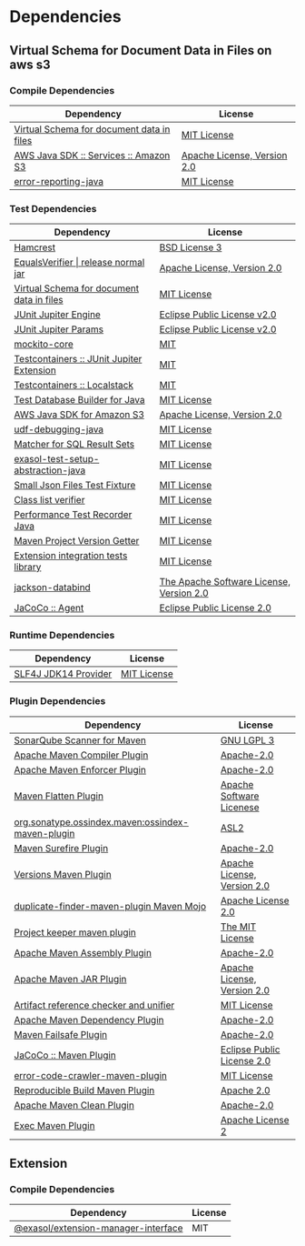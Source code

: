 <!-- @formatter:off -->
# Dependencies

## Virtual Schema for Document Data in Files on aws s3

### Compile Dependencies

| Dependency                                     | License                          |
| ---------------------------------------------- | -------------------------------- |
| [Virtual Schema for document data in files][0] | [MIT License][1]                 |
| [AWS Java SDK :: Services :: Amazon S3][2]     | [Apache License, Version 2.0][3] |
| [error-reporting-java][4]                      | [MIT License][5]                 |

### Test Dependencies

| Dependency                                      | License                                       |
| ----------------------------------------------- | --------------------------------------------- |
| [Hamcrest][6]                                   | [BSD License 3][7]                            |
| [EqualsVerifier \| release normal jar][8]       | [Apache License, Version 2.0][9]              |
| [Virtual Schema for document data in files][0]  | [MIT License][1]                              |
| [JUnit Jupiter Engine][10]                      | [Eclipse Public License v2.0][11]             |
| [JUnit Jupiter Params][10]                      | [Eclipse Public License v2.0][11]             |
| [mockito-core][12]                              | [MIT][13]                                     |
| [Testcontainers :: JUnit Jupiter Extension][14] | [MIT][15]                                     |
| [Testcontainers :: Localstack][14]              | [MIT][15]                                     |
| [Test Database Builder for Java][16]            | [MIT License][17]                             |
| [AWS Java SDK for Amazon S3][2]                 | [Apache License, Version 2.0][3]              |
| [udf-debugging-java][18]                        | [MIT License][19]                             |
| [Matcher for SQL Result Sets][20]               | [MIT License][21]                             |
| [exasol-test-setup-abstraction-java][22]        | [MIT License][23]                             |
| [Small Json Files Test Fixture][24]             | [MIT License][25]                             |
| [Class list verifier][26]                       | [MIT License][27]                             |
| [Performance Test Recorder Java][28]            | [MIT License][29]                             |
| [Maven Project Version Getter][30]              | [MIT License][31]                             |
| [Extension integration tests library][32]       | [MIT License][33]                             |
| [jackson-databind][34]                          | [The Apache Software License, Version 2.0][9] |
| [JaCoCo :: Agent][35]                           | [Eclipse Public License 2.0][36]              |

### Runtime Dependencies

| Dependency                 | License           |
| -------------------------- | ----------------- |
| [SLF4J JDK14 Provider][37] | [MIT License][38] |

### Plugin Dependencies

| Dependency                                              | License                          |
| ------------------------------------------------------- | -------------------------------- |
| [SonarQube Scanner for Maven][39]                       | [GNU LGPL 3][40]                 |
| [Apache Maven Compiler Plugin][41]                      | [Apache-2.0][9]                  |
| [Apache Maven Enforcer Plugin][42]                      | [Apache-2.0][9]                  |
| [Maven Flatten Plugin][43]                              | [Apache Software Licenese][9]    |
| [org.sonatype.ossindex.maven:ossindex-maven-plugin][44] | [ASL2][45]                       |
| [Maven Surefire Plugin][46]                             | [Apache-2.0][9]                  |
| [Versions Maven Plugin][47]                             | [Apache License, Version 2.0][9] |
| [duplicate-finder-maven-plugin Maven Mojo][48]          | [Apache License 2.0][49]         |
| [Project keeper maven plugin][50]                       | [The MIT License][51]            |
| [Apache Maven Assembly Plugin][52]                      | [Apache-2.0][9]                  |
| [Apache Maven JAR Plugin][53]                           | [Apache License, Version 2.0][9] |
| [Artifact reference checker and unifier][54]            | [MIT License][55]                |
| [Apache Maven Dependency Plugin][56]                    | [Apache-2.0][9]                  |
| [Maven Failsafe Plugin][57]                             | [Apache-2.0][9]                  |
| [JaCoCo :: Maven Plugin][58]                            | [Eclipse Public License 2.0][36] |
| [error-code-crawler-maven-plugin][59]                   | [MIT License][60]                |
| [Reproducible Build Maven Plugin][61]                   | [Apache 2.0][45]                 |
| [Apache Maven Clean Plugin][62]                         | [Apache-2.0][9]                  |
| [Exec Maven Plugin][63]                                 | [Apache License 2][9]            |

## Extension

### Compile Dependencies

| Dependency                                | License |
| ----------------------------------------- | ------- |
| [@exasol/extension-manager-interface][64] | MIT     |

[0]: https://github.com/exasol/virtual-schema-common-document-files/
[1]: https://github.com/exasol/virtual-schema-common-document-files/blob/main/LICENSE
[2]: https://aws.amazon.com/sdkforjava
[3]: https://aws.amazon.com/apache2.0
[4]: https://github.com/exasol/error-reporting-java/
[5]: https://github.com/exasol/error-reporting-java/blob/main/LICENSE
[6]: http://hamcrest.org/JavaHamcrest/
[7]: http://opensource.org/licenses/BSD-3-Clause
[8]: https://www.jqno.nl/equalsverifier
[9]: https://www.apache.org/licenses/LICENSE-2.0.txt
[10]: https://junit.org/junit5/
[11]: https://www.eclipse.org/legal/epl-v20.html
[12]: https://github.com/mockito/mockito
[13]: https://opensource.org/licenses/MIT
[14]: https://java.testcontainers.org
[15]: http://opensource.org/licenses/MIT
[16]: https://github.com/exasol/test-db-builder-java/
[17]: https://github.com/exasol/test-db-builder-java/blob/main/LICENSE
[18]: https://github.com/exasol/udf-debugging-java/
[19]: https://github.com/exasol/udf-debugging-java/blob/main/LICENSE
[20]: https://github.com/exasol/hamcrest-resultset-matcher/
[21]: https://github.com/exasol/hamcrest-resultset-matcher/blob/main/LICENSE
[22]: https://github.com/exasol/exasol-test-setup-abstraction-java/
[23]: https://github.com/exasol/exasol-test-setup-abstraction-java/blob/main/LICENSE
[24]: https://github.com/exasol/small-json-files-test-fixture/
[25]: https://github.com/exasol/small-json-files-test-fixture/blob/main/LICENSE
[26]: https://github.com/exasol/java-class-list-extractor/
[27]: https://github.com/exasol/java-class-list-extractor/blob/main/LICENSE
[28]: https://github.com/exasol/performance-test-recorder-java/
[29]: https://github.com/exasol/performance-test-recorder-java/blob/main/LICENSE
[30]: https://github.com/exasol/maven-project-version-getter/
[31]: https://github.com/exasol/maven-project-version-getter/blob/main/LICENSE
[32]: https://github.com/exasol/extension-manager/
[33]: https://github.com/exasol/extension-manager/blob/main/LICENSE
[34]: https://github.com/FasterXML/jackson
[35]: https://www.eclemma.org/jacoco/index.html
[36]: https://www.eclipse.org/legal/epl-2.0/
[37]: http://www.slf4j.org
[38]: http://www.opensource.org/licenses/mit-license.php
[39]: http://sonarsource.github.io/sonar-scanner-maven/
[40]: http://www.gnu.org/licenses/lgpl.txt
[41]: https://maven.apache.org/plugins/maven-compiler-plugin/
[42]: https://maven.apache.org/enforcer/maven-enforcer-plugin/
[43]: https://www.mojohaus.org/flatten-maven-plugin/
[44]: https://sonatype.github.io/ossindex-maven/maven-plugin/
[45]: http://www.apache.org/licenses/LICENSE-2.0.txt
[46]: https://maven.apache.org/surefire/maven-surefire-plugin/
[47]: https://www.mojohaus.org/versions/versions-maven-plugin/
[48]: https://basepom.github.io/duplicate-finder-maven-plugin
[49]: http://www.apache.org/licenses/LICENSE-2.0.html
[50]: https://github.com/exasol/project-keeper/
[51]: https://github.com/exasol/project-keeper/blob/main/LICENSE
[52]: https://maven.apache.org/plugins/maven-assembly-plugin/
[53]: https://maven.apache.org/plugins/maven-jar-plugin/
[54]: https://github.com/exasol/artifact-reference-checker-maven-plugin/
[55]: https://github.com/exasol/artifact-reference-checker-maven-plugin/blob/main/LICENSE
[56]: https://maven.apache.org/plugins/maven-dependency-plugin/
[57]: https://maven.apache.org/surefire/maven-failsafe-plugin/
[58]: https://www.jacoco.org/jacoco/trunk/doc/maven.html
[59]: https://github.com/exasol/error-code-crawler-maven-plugin/
[60]: https://github.com/exasol/error-code-crawler-maven-plugin/blob/main/LICENSE
[61]: http://zlika.github.io/reproducible-build-maven-plugin
[62]: https://maven.apache.org/plugins/maven-clean-plugin/
[63]: https://www.mojohaus.org/exec-maven-plugin
[64]: https://registry.npmjs.org/@exasol/extension-manager-interface/-/extension-manager-interface-0.3.1.tgz
